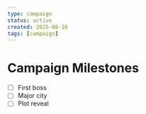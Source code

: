 ```yaml
---
type: campaign
status: active
created: 2025-08-16
tags: [campaign]
---
```


# Campaign Milestones

- [ ] First boss
- [ ] Major city
- [ ] Plot reveal
